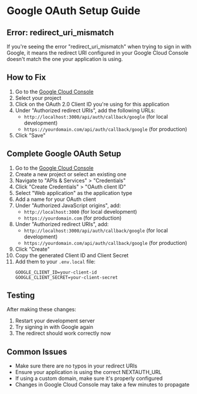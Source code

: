 # Google OAuth Setup Guide

## Error: redirect_uri_mismatch

If you're seeing the error "redirect_uri_mismatch" when trying to sign in with Google, it means the redirect URI configured in your Google Cloud Console doesn't match the one your application is using.

## How to Fix

1. Go to the [Google Cloud Console](https://console.cloud.google.com/apis/credentials)
2. Select your project
3. Click on the OAuth 2.0 Client ID you're using for this application
4. Under "Authorized redirect URIs", add the following URLs:
   - `http://localhost:3000/api/auth/callback/google` (for local development)
   - `https://yourdomain.com/api/auth/callback/google` (for production)
5. Click "Save"

## Complete Google OAuth Setup

1. Go to the [Google Cloud Console](https://console.cloud.google.com/)
2. Create a new project or select an existing one
3. Navigate to "APIs & Services" > "Credentials"
4. Click "Create Credentials" > "OAuth client ID"
5. Select "Web application" as the application type
6. Add a name for your OAuth client
7. Under "Authorized JavaScript origins", add:
   - `http://localhost:3000` (for local development)
   - `https://yourdomain.com` (for production)
8. Under "Authorized redirect URIs", add:
   - `http://localhost:3000/api/auth/callback/google` (for local development)
   - `https://yourdomain.com/api/auth/callback/google` (for production)
9. Click "Create"
10. Copy the generated Client ID and Client Secret
11. Add them to your `.env.local` file:
    ```
    GOOGLE_CLIENT_ID=your-client-id
    GOOGLE_CLIENT_SECRET=your-client-secret
    ```

## Testing

After making these changes:
1. Restart your development server
2. Try signing in with Google again
3. The redirect should work correctly now

## Common Issues

- Make sure there are no typos in your redirect URIs
- Ensure your application is using the correct NEXTAUTH_URL
- If using a custom domain, make sure it's properly configured
- Changes in Google Cloud Console may take a few minutes to propagate
